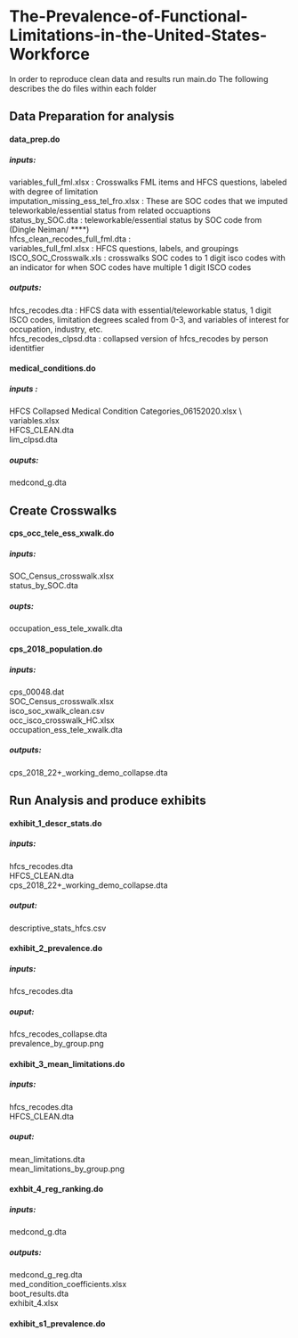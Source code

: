 # The-Prevalence-of-Functional-Limitations-in-the-United-States-Workforce

In order to reproduce clean data and results run main.do
The following describes the do files within each folder 


## Data Preparation for analysis
#### data_prep.do
##### inputs:
variables_full_fml.xlsx : Crosswalks FML items and HFCS questions, labeled with degree of limitation \
imputation_missing_ess_tel_fro.xlsx : These are SOC codes that we imputed teleworkable/essential status from related occuaptions \
status_by_SOC.dta : teleworkable/essential status by SOC code from (Dingle Neiman/ ****) \
hfcs_clean_recodes_full_fml.dta : \
variables_full_fml.xlsx : HFCS questions, labels, and groupings \
ISCO_SOC_Crosswalk.xls : crosswalks SOC codes to 1 digit isco codes with an indicator for when SOC codes have multiple 1 digit ISCO codes 
##### outputs:
hfcs_recodes.dta : HFCS data with essential/teleworkable status, 1 digit ISCO codes, limitation degrees scaled from 0-3, and variables of interest for occupation, industry, etc. \
hfcs_recodes_clpsd.dta : collapsed version of hfcs_recodes by person identitfier

#### medical_conditions.do 
##### inputs :
HFCS Collapsed Medical Condition Categories_06152020.xlsx \ 
variables.xlsx \
HFCS_CLEAN.dta \
lim_clpsd.dta 
##### ouputs:
medcond_g.dta

## Create Crosswalks
#### cps_occ_tele_ess_xwalk.do 
##### inputs:
SOC_Census_crosswalk.xlsx \
status_by_SOC.dta 
##### oupts:
occupation_ess_tele_xwalk.dta

#### cps_2018_population.do 
##### inputs:
cps_00048.dat \
SOC_Census_crosswalk.xlsx \
isco_soc_xwalk_clean.csv \
occ_isco_crosswalk_HC.xlsx \
occupation_ess_tele_xwalk.dta 
##### outputs:
cps_2018_22+_working_demo_collapse.dta

## Run Analysis and produce exhibits
#### exhibit_1_descr_stats.do 
##### inputs:
hfcs_recodes.dta \
HFCS_CLEAN.dta \
cps_2018_22+_working_demo_collapse.dta 
##### output:
descriptive_stats_hfcs.csv

#### exhibit_2_prevalence.do 
##### inputs:
hfcs_recodes.dta
##### ouput: 
hfcs_recodes_collapse.dta \
prevalence_by_group.png

#### exhibit_3_mean_limitations.do 
##### inputs:
hfcs_recodes.dta \
HFCS_CLEAN.dta
##### ouput:
mean_limitations.dta \
mean_limitations_by_group.png

#### exhbit_4_reg_ranking.do 
##### inputs:
medcond_g.dta
##### outputs:
medcond_g_reg.dta \
med_condition_coefficients.xlsx \
boot_results.dta \
exhibit_4.xlsx

#### exhibit_s1_prevalence.do 
